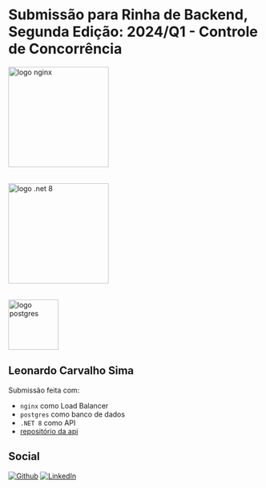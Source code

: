 # Submissão para Rinha de Backend, Segunda Edição: 2024/Q1 - Controle de Concorrência

<div style="display: flex; flex-direction: column; justify-content: center; gap: 2rem">
    <img src="https://upload.wikimedia.org/wikipedia/commons/c/c5/Nginx_logo.svg" alt="logo nginx" width="200" height="auto">
    <img src="https://devblogs.microsoft.com/dotnet/wp-content/uploads/sites/10/2023/06/dotnet-8-preview-5.png" alt="logo .net 8" width="200" height="auto">
    <img src="https://upload.wikimedia.org/wikipedia/commons/2/29/Postgresql_elephant.svg" alt="logo postgres" width="100" height="auto">
</div>

## Leonardo Carvalho Sima

Submissão feita com:

- `nginx` como Load Balancer
- `postgres` como banco de dados
- `.NET 8` como API 
- [repositório da api](https://github.com/LeoSima/RinhAPI)


## Social

[![Github](https://img.shields.io/badge/GitHub-181717.svg?style=for-the-badge&logo=GitHub&logoColor=white)](https://github.com/LeoSima)
[![LinkedIn](https://img.shields.io/badge/LinkedIn-0A66C2.svg?style=for-the-badge&logo=LinkedIn&logoColor=white)](https://br.linkedin.com/in/leonardo-carvalho-sima)